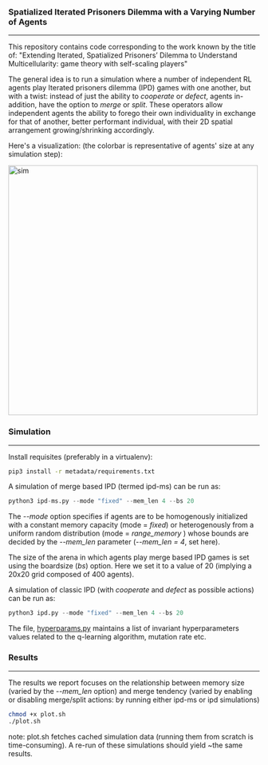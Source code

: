 ### **Spatialized Iterated Prisoners Dilemma with a Varying Number of Agents**
---

This repository contains code corresponding to the work known by the title of: "Extending Iterated, Spatialized Prisoners’ Dilemma to Understand Multicellularity: game theory with self-scaling players"

The general idea is to run a simulation where a number of independent RL agents play Iterated prisoners dilemma (IPD) games with one another, but with a twist: instead of just the ability to _cooperate_ or _defect_, agents in-addition, have the option to _merge_ or _split_. These operators allow independent agents the ability to forego their own individuality in exchange for that of another, better performant individual, with their 2D spatial arrangement growing/shrinking accordingly.

Here's a visualization: (the colorbar is representative of agents' size at any simulation step):

<img src="./metadata/ipdms-sim.gif" alt="sim" width="500" display='block'/>

### **Simulation**

---

Install requisites (preferably in a virtualenv):

```bash
pip3 install -r metadata/requirements.txt
```

A simulation of merge based IPD (termed ipd-ms) can be run as:

```python
python3 ipd-ms.py --mode "fixed" --mem_len 4 --bs 20
```

The _--mode_ option specifies if agents are to be homogenously initialized with a constant memory capacity (mode = _fixed_) or heterogenously from a uniform random distribution (mode = _range_memory_ ) whose bounds are decided by the _--mem_len_ parameter (_--mem_len = 4_, set here).

The size of the arena in which agents play merge based IPD games is set using the boardsize (_bs_) option. Here we set it to a value of 20 (implying a 20x20 grid composed of 400 agents).

A simulation of classic IPD (with _cooperate_ and _defect_ as possible actions) can be run as:

```python
python3 ipd.py --mode "fixed" --mem_len 4 --bs 20
```

The file, [hyperparams.py](https://github.com/lksshw/IPDm/blob/main/core/hyperParams.py) maintains a list of invariant hyperparameters values related to the q-learning algorithm, mutation rate etc.

### **Results**

---

The results we report focuses on the relationship between memory size (varied by the _--mem_len_ option) and merge tendency (varied by enabling or disabling merge/split actions: by running either ipd-ms or ipd simulations)

```bash
chmod +x plot.sh
./plot.sh
```

note: plot.sh fetches cached simulation data (running them from scratch is time-consuming). A re-run of these simulations should yield ~the same results.
